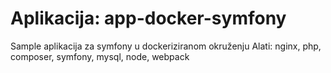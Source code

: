 # Aplikacija: app-docker-symfony
Sample aplikacija za symfony u dockeriziranom okruženju
Alati: nginx, php, composer, symfony, mysql, node, webpack

